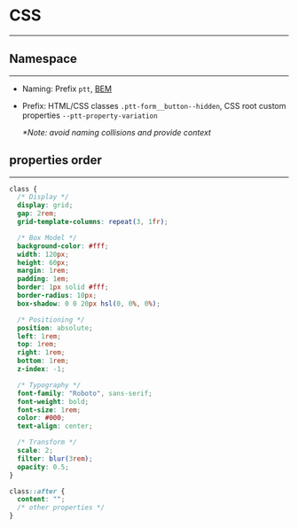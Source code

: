 # CSS

---

## Namespace

---

- Naming: Prefix `ptt`, [BEM](http://getbem.com)
- Prefix: HTML/CSS classes `.ptt-form__button--hidden`, CSS root custom properties `--ptt-property-variation`

  _\*Note: avoid naming collisions and provide context_

## properties order

---

```css
class {
  /* Display */
  display: grid;
  gap: 2rem;
  grid-template-columns: repeat(3, 1fr);

  /* Box Model */
  background-color: #fff;
  width: 120px;
  height: 60px;
  margin: 1rem;
  padding: 1em;
  border: 1px solid #fff;
  border-radius: 10px;
  box-shadow: 0 0 20px hsl(0, 0%, 0%);

  /* Positioning */
  position: absolute;
  left: 1rem;
  top: 1rem;
  right: 1rem;
  bottom: 1rem;
  z-index: -1;

  /* Typography */
  font-family: "Roboto", sans-serif;
  font-weight: bold;
  font-size: 1rem;
  color: #000;
  text-align: center;

  /* Transform */
  scale: 2;
  filter: blur(3rem);
  opacity: 0.5;
}

class::after {
  content: "";
  /* other properties */
}
```
